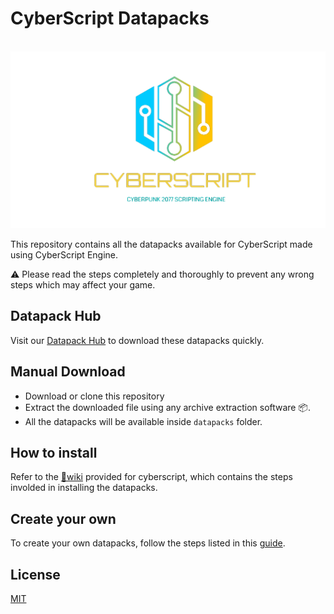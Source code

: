 # CyberScript Datapacks
&nbsp;
![Logo](/assets/images/logo.png)

This repository contains all the datapacks available for CyberScript made using CyberScript Engine.

⚠️ Please read the steps completely and thoroughly to prevent any wrong steps which may affect your game.
## Datapack Hub 

Visit our [Datapack Hub](https://cyberscript77.github.io/datapack) to download these datapacks quickly.


## Manual Download

* Download or clone this repository
* Extract the downloaded file using any archive extraction software 📦.
* All the datapacks will be available inside `datapacks` folder.
    
## How to install

Refer to the [📕wiki](https://cyberscript77.github.io/wiki) provided for cyberscript, which contains the steps involded in installing the datapacks.
## Create your own

To create your own datapacks, follow the steps listed in this [guide](https://cyberscript77.github.io/wiki).
## License

[MIT](https://choosealicense.com/licenses/mit/)
 
